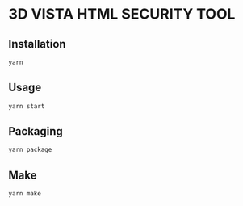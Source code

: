 # 3D VISTA HTML SECURITY TOOL

## Installation

```bash
yarn
```

## Usage

```bash
yarn start
```

## Packaging

```bash
yarn package
```

## Make

```bash
yarn make
```